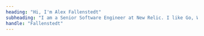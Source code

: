 ```yaml
---
heading: "Hi, I'm Alex Fallenstedt"
subheading: "I am a Senior Software Engineer at New Relic. I like Go, Wasm, TypeScript and photography, all of which I pursue with various levels dedication."
handle: "Fallenstedt"
---
```

